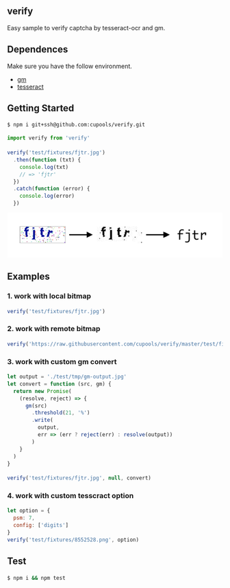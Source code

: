 ## verify

Easy sample to verify captcha by tesseract-ocr and gm.

## Dependences
Make sure you have the follow environment.

- [gm](https://github.com/aheckmann/gm#getting-started)
- [tesseract](https://github.com/desmondmorris/node-tesseract#installation)

## Getting Started

```bash
$ npm i git+ssh@github.com:cupools/verify.git
```

```js
import verify from 'verify'

verify('test/fixtures/fjtr.jpg')
  .then(function (txt) {
    console.log(txt)
    // => 'fjtr'
  })
  .catch(function (error) {
    console.log(error)
  })
```

![sample](docs/sample.png)

## Examples

### 1. work with local bitmap

```js
verify('test/fixtures/fjtr.jpg')
```

### 2. work with remote bitmap

```js
verify('https://raw.githubusercontent.com/cupools/verify/master/test/fixtures/fjtr.jpg')
```

### 3. work with custom gm convert

```js
let output = './test/tmp/gm-output.jpg'
let convert = function (src, gm) {
  return new Promise(
    (resolve, reject) => {
      gm(src)
        .threshold(21, '%')
        .write(
          output,
          err => (err ? reject(err) : resolve(output))
        )
    }
  )
}

verify('test/fixtures/fjtr.jpg', null, convert)
```

### 4. work with custom tesscract option
```js
let option = {
  psm: 7,
  config: ['digits']
}
verify('test/fixtures/8552528.png', option)
```

## Test

```bash
$ npm i && npm test
```
